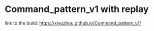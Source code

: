 # Command_pattern_v1 with replay 

link to the build: https://xiyuzhou.github.io/Command_pattern_v1/
